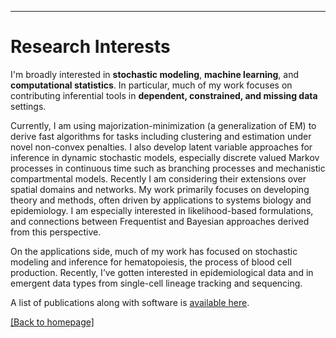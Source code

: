 
---
# [](#header-1)Research Interests

I'm broadly interested in __stochastic modeling__, __machine learning__, and __computational statistics__. In particular, much of my work focuses on contributing inferential tools in  __dependent, constrained, and missing data__ settings. 

Currently, I am using majorization-minimization (a generalization of EM) to derive fast algorithms for tasks including clustering and estimation under novel non-convex penalties. I also develop latent variable approaches for inference in dynamic stochastic models, especially discrete valued Markov processes in continuous time such as branching processes and mechanistic compartmental models. Recently I am considering their extensions over spatial domains and networks. My work primarily focuses on developing theory and methods, often driven by applications to systems biology and epidemiology. I am especially interested in likelihood-based formulations, and connections between Frequentist and Bayesian approaches derived from this perspective.

On the applications side, much of my work has focused on stochastic modeling and inference for hematopoiesis, the process of blood cell production. Recently, I’ve gotten interested in epidemiological data and in emergent data types from single-cell lineage tracking and sequencing. 

A list of publications along with software is [available here](https://jasonxu90.github.io/publications.html).

[ [Back to homepage] ](./)

